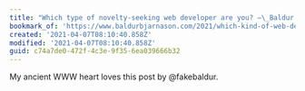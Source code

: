 ```yaml
---
title: "Which type of novelty-seeking web developer are you? –\_Baldur Bjarnason"
bookmark_of: 'https://www.baldurbjarnason.com/2021/which-kind-of-web-developer-are-you/'
created: '2021-04-07T08:10:40.858Z'
modified: '2021-04-07T08:10:40.858Z'
guid: c74a7de0-472f-4c3e-9f35-6ea039666b32
---
```

My ancient WWW heart loves this post by @fakebaldur.
